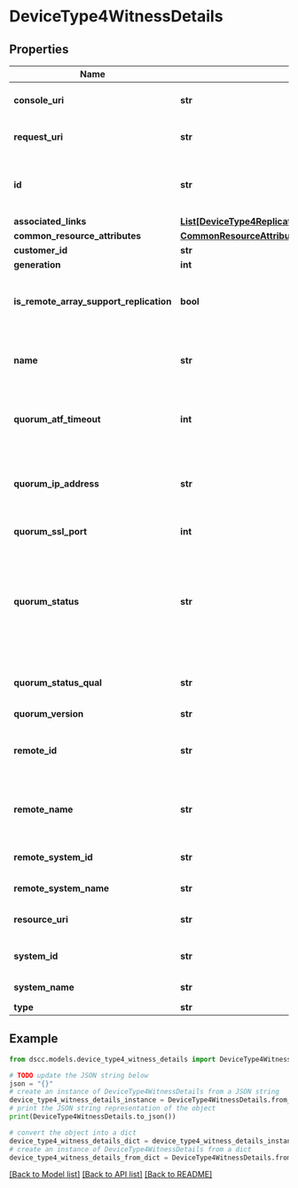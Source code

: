 # DeviceType4WitnessDetails


## Properties

Name | Type | Description | Notes
------------ | ------------- | ------------- | -------------
**console_uri** | **str** | consoleUri for detailed storage object | [optional] 
**request_uri** | **str** | Request URI for detailed quorum witness object | [optional] 
**id** | **str** | Id of the replication partner on which quorum witness is configured | [optional] 
**associated_links** | [**List[DeviceType4ReplicationPartnerCommonFieldsAssociatedLinksInner]**](DeviceType4ReplicationPartnerCommonFieldsAssociatedLinksInner.md) | Associated Links | [optional] 
**common_resource_attributes** | [**CommonResourceAttributes**](CommonResourceAttributes.md) |  | [optional] 
**customer_id** | **str** | customerId | [optional] 
**generation** | **int** | generation | [optional] 
**is_remote_array_support_replication** | **bool** | Boolean value to indicate if remote array OS version supports replication | [optional] 
**name** | **str** | Name of replication partner on which quorum witness is configured | [optional] 
**quorum_atf_timeout** | **int** | Automatic Transparent Failover quorum partner failure timeout. | [optional] 
**quorum_ip_address** | **str** | Quorum IP Address associated with the partner. Set to &#39;NA&#39; if not available. | [optional] 
**quorum_ssl_port** | **int** | Quorum SSL port number. | [optional] 
**quorum_status** | **str** | Quorum status of the partner. Possible values - Uninitialized, Initializing,Started, Not-started, Standby, Active, Failsafe, Failover or Restarting. Null if unset. | [optional] 
**quorum_status_qual** | **str** | Quorum status qualifier. Set to &#39;NA&#39; if not available. | [optional] 
**quorum_version** | **str** | Quorum version. | [optional] 
**remote_id** | **str** | Id of the remote replication partner on which quorum witness is configured | [optional] 
**remote_name** | **str** | Name of the remote replication partner on which quorum witness is configured | [optional] 
**remote_system_id** | **str** | Unique ID or serial number of the remote system. | [optional] 
**remote_system_name** | **str** | Name of the remote system. | [optional] 
**resource_uri** | **str** | resourceUri for quorum witness object | [optional] 
**system_id** | **str** | Unique ID or serial number of the system. | [optional] 
**system_name** | **str** | Name of the source system. | [optional] 
**type** | **str** | type | [optional] 

## Example

```python
from dscc.models.device_type4_witness_details import DeviceType4WitnessDetails

# TODO update the JSON string below
json = "{}"
# create an instance of DeviceType4WitnessDetails from a JSON string
device_type4_witness_details_instance = DeviceType4WitnessDetails.from_json(json)
# print the JSON string representation of the object
print(DeviceType4WitnessDetails.to_json())

# convert the object into a dict
device_type4_witness_details_dict = device_type4_witness_details_instance.to_dict()
# create an instance of DeviceType4WitnessDetails from a dict
device_type4_witness_details_from_dict = DeviceType4WitnessDetails.from_dict(device_type4_witness_details_dict)
```
[[Back to Model list]](../README.md#documentation-for-models) [[Back to API list]](../README.md#documentation-for-api-endpoints) [[Back to README]](../README.md)


